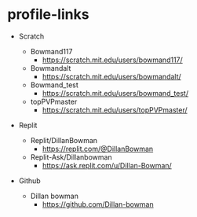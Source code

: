 # profile-links


- Scratch 
  - Bowmand117 
    - https://scratch.mit.edu/users/bowmand117/
  - Bowmandalt 
    - https://scratch.mit.edu/users/bowmandalt/
  - Bowmand_test 
    - https://scratch.mit.edu/users/bowmand_test/
  - topPVPmaster 
    - https://scratch.mit.edu/users/topPVPmaster/

- Replit 
  - Replit/DillanBowman 
    - https://replit.com/@DillanBowman
  - Replit-Ask/Dillanbowman
    - https://ask.replit.com/u/Dillan-Bowman/

- Github 
  - Dillan bowman
    - https://github.com/Dillan-bowman
